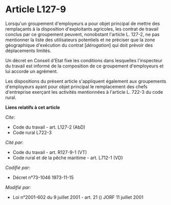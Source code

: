 # Article L127-9

Lorsqu'un groupement d'employeurs a pour objet principal de mettre des remplaçants à la disposition d'exploitants agricoles,
les contrat de travail conclus par ce groupement peuvent, nonobstant l'article L. 127-2, ne pas mentionner la liste des
utilisateurs potentiels et ne préciser que la zone géographique d'exécution du contrat [*dérogation*] qui doit prévoir des
déplacements limités.

Un décret en Conseil d'Etat fixe les conditions dans lesquelles l'inspecteur du travail est informé de la composition de ce
groupement d'employeurs et lui accorde un agrément.

Les dispositions du présent article s'appliquent également aux groupements d'employeurs ayant pour objet principal le
remplacement des chefs d'entreprise exerçant les activités mentionnées à l'article L. 722-3 du code rural.

**Liens relatifs à cet article**

_Cite_:

  - Code du travail - art. L127-2 (AbD)
  - Code rural L722-3

_Cité par_:

  - Code du travail - art. R127-9-1 (VT)
  - Code rural et de la pêche maritime - art. L712-1 (VD)

_Codifié par_:

  - Décret n°73-1046 1973-11-15

_Modifié par_:

  - Loi n°2001-602 du 9 juillet 2001 - art. 21 () JORF 11 juillet 2001
